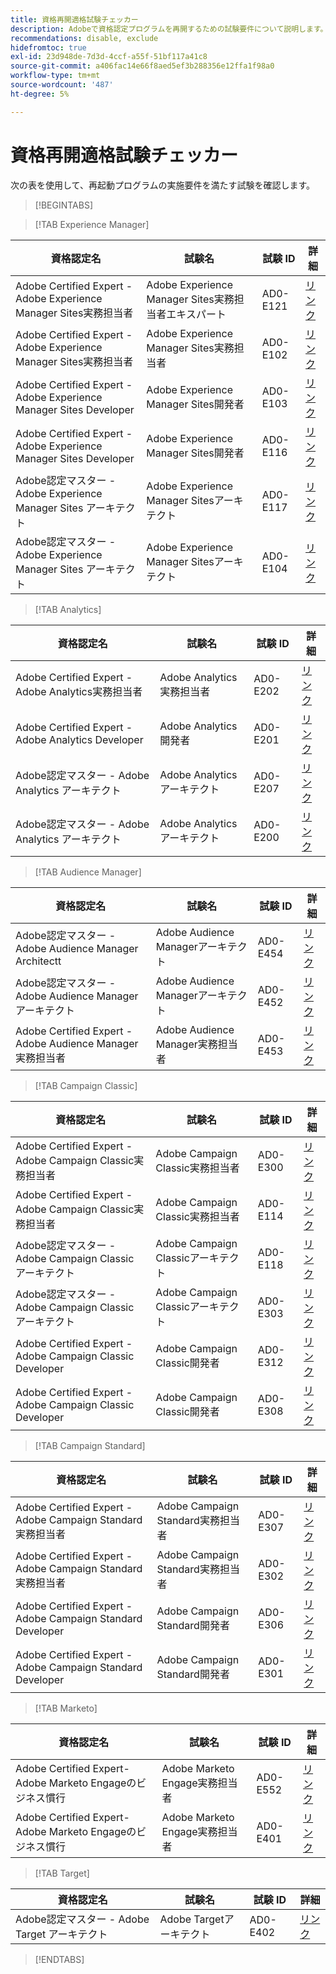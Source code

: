 ```yaml
---
title: 資格再開適格試験チェッカー
description: Adobeで資格認定プログラムを再開するための試験要件について説明します。
recommendations: disable, exclude
hidefromtoc: true
exl-id: 23d948de-7d3d-4ccf-a55f-51bf117a41c8
source-git-commit: a406fac14e66f8aed5ef3b288356e12ffa1f98a0
workflow-type: tm+mt
source-wordcount: '487'
ht-degree: 5%

---
```


# 資格再開適格試験チェッカー

次の表を使用して、再起動プログラムの実施要件を満たす試験を確認します。

>[!BEGINTABS]

>[!TAB Experience Manager]

| 資格認定名 | 試験名 | 試験 ID | 詳細 |
| --- | --- | --- | --- |
| Adobe Certified Expert - Adobe Experience Manager Sites実務担当者 | Adobe Experience Manager Sites実務担当者エキスパート | AD0-E121 | [ リンク ](https://experienceleague.adobe.com/docs/certification/certification/restart-program.html?lang=ja) |
| Adobe Certified Expert - Adobe Experience Manager Sites実務担当者 | Adobe Experience Manager Sites実務担当者 | AD0-E102 | [ リンク ](https://experienceleague.adobe.com/docs/certification/certification/restart-program.html?lang=ja) |
| Adobe Certified Expert - Adobe Experience Manager Sites Developer | Adobe Experience Manager Sites開発者 | AD0-E103 | [ リンク ](https://experienceleague.adobe.com/docs/certification/certification/restart-program.html?lang=ja) |
| Adobe Certified Expert - Adobe Experience Manager Sites Developer | Adobe Experience Manager Sites開発者 | AD0-E116 | [ リンク ](https://experienceleague.adobe.com/docs/certification/certification/restart-program.html?lang=ja) |
| Adobe認定マスター - Adobe Experience Manager Sites アーキテクト | Adobe Experience Manager Sitesアーキテクト | AD0-E117 | [ リンク ](https://experienceleague.adobe.com/docs/certification/certification/restart-program.html?lang=ja) |
| Adobe認定マスター - Adobe Experience Manager Sites アーキテクト | Adobe Experience Manager Sitesアーキテクト | AD0-E104 | [ リンク ](https://experienceleague.adobe.com/docs/certification/certification/restart-program.html?lang=ja) |

>[!TAB Analytics]

| 資格認定名 | 試験名 | 試験 ID | 詳細 |
| --- | --- | --- | --- |
| Adobe Certified Expert - Adobe Analytics実務担当者 | Adobe Analytics実務担当者 | AD0-E202 | [ リンク ](https://experienceleague.adobe.com/docs/certification/certification/restart-program.html?lang=ja) |
| Adobe Certified Expert - Adobe Analytics Developer | Adobe Analytics開発者 | AD0-E201 | [ リンク ](https://experienceleague.adobe.com/docs/certification/certification/restart-program.html?lang=ja) |
| Adobe認定マスター - Adobe Analytics アーキテクト | Adobe Analyticsアーキテクト | AD0-E207 | [ リンク ](https://experienceleague.adobe.com/docs/certification/certification/restart-program.html?lang=ja) |
| Adobe認定マスター - Adobe Analytics アーキテクト | Adobe Analyticsアーキテクト | AD0-E200 | [ リンク ](https://experienceleague.adobe.com/docs/certification/certification/restart-program.html?lang=ja) |

>[!TAB Audience Manager]

| 資格認定名 | 試験名 | 試験 ID | 詳細 |
| --- | --- | --- | --- |
| Adobe認定マスター - Adobe Audience Manager Architectt | Adobe Audience Managerアーキテクト | AD0-E454 | [ リンク ](https://experienceleague.adobe.com/docs/certification/certification/restart-program.html?lang=ja) |
| Adobe認定マスター - Adobe Audience Manager アーキテクト | Adobe Audience Managerアーキテクト | AD0-E452 | [ リンク ](https://experienceleague.adobe.com/docs/certification/certification/restart-program.html?lang=ja) |
| Adobe Certified Expert - Adobe Audience Manager実務担当者 | Adobe Audience Manager実務担当者 | AD0-E453 | [ リンク ](https://experienceleague.adobe.com/docs/certification/certification/restart-program.html?lang=ja) |

>[!TAB Campaign Classic]

| 資格認定名 | 試験名 | 試験 ID | 詳細 |
| --- | --- | --- | --- |
| Adobe Certified Expert - Adobe Campaign Classic実務担当者 | Adobe Campaign Classic実務担当者 | AD0-E300 | [ リンク ](https://experienceleague.adobe.com/docs/certification/certification/restart-program.html?lang=ja) |
| Adobe Certified Expert - Adobe Campaign Classic実務担当者 | Adobe Campaign Classic実務担当者 | AD0-E114 | [ リンク ](https://experienceleague.adobe.com/docs/certification/certification/restart-program.html?lang=ja) |
| Adobe認定マスター - Adobe Campaign Classic アーキテクト | Adobe Campaign Classicアーキテクト | AD0-E118 | [ リンク ](https://experienceleague.adobe.com/docs/certification/certification/restart-program.html?lang=ja) |
| Adobe認定マスター - Adobe Campaign Classic アーキテクト | Adobe Campaign Classicアーキテクト | AD0-E303 | [ リンク ](https://experienceleague.adobe.com/docs/certification/certification/restart-program.html?lang=ja) |
| Adobe Certified Expert - Adobe Campaign Classic Developer | Adobe Campaign Classic開発者 | AD0-E312 | [ リンク ](https://experienceleague.adobe.com/docs/certification/certification/restart-program.html?lang=ja) |
| Adobe Certified Expert - Adobe Campaign Classic Developer | Adobe Campaign Classic開発者 | AD0-E308 | [ リンク ](https://experienceleague.adobe.com/docs/certification/certification/restart-program.html?lang=ja) |

>[!TAB Campaign Standard]

| 資格認定名 | 試験名 | 試験 ID | 詳細 |
| --- | --- | --- | --- |
| Adobe Certified Expert - Adobe Campaign Standard実務担当者 | Adobe Campaign Standard実務担当者 | AD0-E307 | [ リンク ](https://experienceleague.adobe.com/docs/certification/certification/restart-program.html?lang=ja) |
| Adobe Certified Expert - Adobe Campaign Standard実務担当者 | Adobe Campaign Standard実務担当者 | AD0-E302 | [ リンク ](https://experienceleague.adobe.com/docs/certification/certification/restart-program.html?lang=ja) |
| Adobe Certified Expert - Adobe Campaign Standard Developer | Adobe Campaign Standard開発者 | AD0-E306 | [ リンク ](https://experienceleague.adobe.com/docs/certification/certification/restart-program.html?lang=ja) |
| Adobe Certified Expert - Adobe Campaign Standard Developer | Adobe Campaign Standard開発者 | AD0-E301 | [ リンク ](https://experienceleague.adobe.com/docs/certification/certification/restart-program.html?lang=ja) |

>[!TAB Marketo]

| 資格認定名 | 試験名 | 試験 ID | 詳細 |
| --- | --- | --- | --- |
| Adobe Certified Expert- Adobe Marketo Engageのビジネス慣行 | Adobe Marketo Engage実務担当者 | AD0-E552 | [ リンク ](https://experienceleague.adobe.com/docs/certification/certification/restart-program.html?lang=ja) |
| Adobe Certified Expert- Adobe Marketo Engageのビジネス慣行 | Adobe Marketo Engage実務担当者 | AD0-E401 | [ リンク ](https://experienceleague.adobe.com/docs/certification/certification/restart-program.html?lang=ja) |

>[!TAB Target]

| 資格認定名 | 試験名 | 試験 ID | 詳細 |
| --- | --- | --- | --- |
| Adobe認定マスター - Adobe Target アーキテクト | Adobe Targetアーキテクト | AD0-E402 | [ リンク ](https://experienceleague.adobe.com/docs/certification/certification/restart-program.html?lang=ja) |

>[!ENDTABS]
